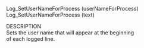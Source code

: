 ﻿   Log_SetUserNameForProcess (userNameForProcess)     Log_SetUserNameForProcess (text)          DESCRIPTION       Sets the user name that will appear at the beginning       of each logged line.      